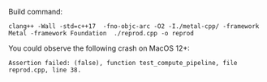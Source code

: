Build command:
```
clang++ -Wall -std=c++17  -fno-objc-arc -O2 -I./metal-cpp/ -framework Metal -framework Foundation  ./reprod.cpp -o reprod
```

You could observe the following crash on MacOS 12+:
```
Assertion failed: (false), function test_compute_pipeline, file reprod.cpp, line 38.
```
